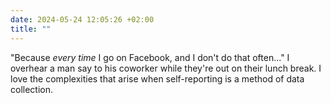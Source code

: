 ```yaml
---
date: 2024-05-24 12:05:26 +02:00
title: ""
---
```


"Because _every time_ I go on Facebook, and I don't do that often..." I overhear a man say to his coworker while they're out on their lunch break. I love the complexities that arise when self-reporting is a method of data collection.
